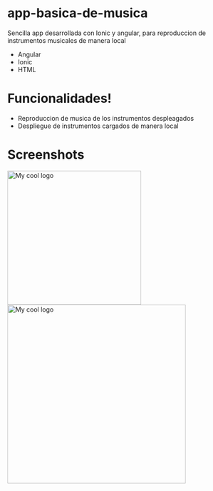 # app-basica-de-musica

Sencilla app desarrollada con Ionic y angular, para reproduccion de instrumentos musicales de manera local

  - Angular
  - Ionic
  - HTML

# Funcionalidades!

  - Reproduccion de musica de los instrumentos despleagados
  - Despliegue de instrumentos cargados de manera local
  
# Screenshots
<div style="display="flex">
<img width="300px" src="https://firebasestorage.googleapis.com/v0/b/formulario-179af.appspot.com/o/repositories%2F4a.PNG?alt=media&token=eef43633-3d77-4f61-84a9-05bebdcbc7a2" alt="My cool logo"/>
<img width="400px" src="https://firebasestorage.googleapis.com/v0/b/formulario-179af.appspot.com/o/repositories%2F4b.PNG?alt=media&token=b38ee7df-ab8c-433c-bf13-54e67bcb25ff" alt="My cool logo"/>
</div>


